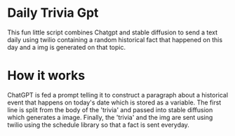 # Daily Trivia Gpt
This fun little script combines Chatgpt and stable diffusion to send a text daily using twilio containing a random historical fact that happened on 
this day and a img is generated on that topic.

# How it works
ChatGPT is fed a prompt telling it to construct a paragraph about a historical event that happens on today's date which is stored as a variable.
The first line is split from the body of the 'trivia' and passed into stable diffusion which generates a image. Finally, the 'trivia' and the img are sent using twilio
using the schedule library so that a fact is sent everyday.

